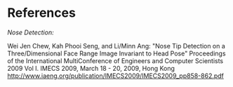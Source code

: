 # References #

_Nose Detection:_

Wei Jen Chew, Kah Phooi Seng, and Li/Minn Ang: "Nose Tip Detection on a Three/Dimensional Face Range Image Invariant to Head Pose" Proceedings of the International MultiConference of Engineers and Computer Scientists 2009 Vol I. IMECS 2009, March 18 - 20, 2009, Hong Kong
http://www.iaeng.org/publication/IMECS2009/IMECS2009_pp858-862.pdf